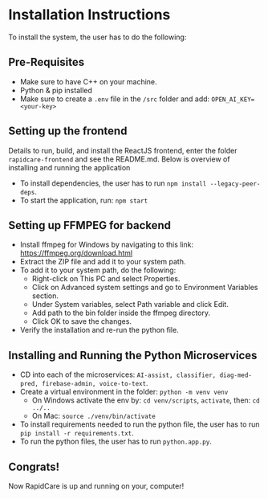 # Installation Instructions

To install the system, the user has to do the following:

## Pre-Requisites
- Make sure to have C++ on your machine.
- Python & pip installed
- Make sure to create a ```.env``` file in the ```/src``` folder and add: ```OPEN_AI_KEY=<your-key>```

## Setting up the frontend
Details to run, build, and install the ReactJS frontend, enter the folder ```rapidcare-frontend``` and see the README.md. Below is overview of installing and running the application
- To install dependencies, the user has to run ```npm install --legacy-peer-deps```.
- To start the application, run: ```npm start```

## Setting up FFMPEG for backend
- Install ffmpeg for Windows by navigating to this link: https://ffmpeg.org/download.html
- Extract the ZIP file and add it to your system path.
- To add it to your system path, do the following:
  - Right-click on This PC and select Properties.
  - Click on Advanced system settings and go to Environment Variables section.
  - Under System variables, select Path variable and click Edit.
  - Add path to the bin folder inside the ffmpeg directory.
  - Click OK to save the changes.
- Verify the installation and re-run the python file.

## Installing and Running the Python Microservices
- CD into each of the microservices: ```AI-assist, classifier, diag-med-pred, firebase-admin, voice-to-text```.
- Create a virtual environment in the folder: ```python -m venv venv```
  - On Windows activate the env by: ```cd venv/scripts```, ```activate```, then: ```cd ../..```
  - On Mac: ```source ./venv/bin/activate```
- To install requirements needed to run the python file, the user has to run ```pip install -r requirements.txt```.
- To run the python files, the user has to run ```python.app.py```. 

## Congrats!
Now RapidCare is up and running on your, computer!
